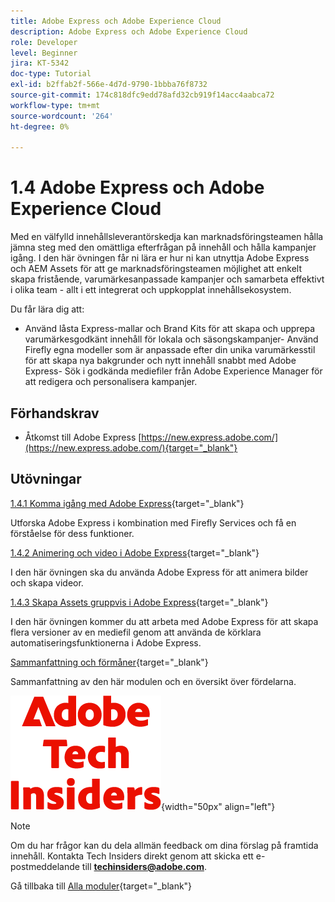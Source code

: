 ```yaml
---
title: Adobe Express och Adobe Experience Cloud
description: Adobe Express och Adobe Experience Cloud
role: Developer
level: Beginner
jira: KT-5342
doc-type: Tutorial
exl-id: b2ffab2f-566e-4d7d-9790-1bbba76f8732
source-git-commit: 174c818dfc9edd78afd32cb919f14acc4aabca72
workflow-type: tm+mt
source-wordcount: '264'
ht-degree: 0%

---
```


# 1.4 Adobe Express och Adobe Experience Cloud

Med en välfylld innehållsleverantörskedja kan marknadsföringsteamen hålla jämna steg med den omättliga efterfrågan på innehåll och hålla kampanjer igång. I den här övningen får ni lära er hur ni kan utnyttja Adobe Express och AEM Assets för att ge marknadsföringsteamen möjlighet att enkelt skapa fristående, varumärkesanpassade kampanjer och samarbeta effektivt i olika team - allt i ett integrerat och uppkopplat innehållsekosystem.

Du får lära dig att:

- Använd låsta Express-mallar och Brand Kits för att skapa och upprepa varumärkesgodkänt innehåll för lokala och säsongskampanjer- Använd Firefly egna modeller som är anpassade efter din unika varumärkesstil för att skapa nya bakgrunder och nytt innehåll snabbt med Adobe Express- Sök i godkända mediefiler från Adobe Experience Manager för att redigera och personalisera kampanjer.

## Förhandskrav

- Åtkomst till Adobe Express [https://new.express.adobe.com/](https://new.express.adobe.com/){target="_blank"}

## Utövningar

[1.4.1 Komma igång med Adobe Express](./ex1.md){target="_blank"}

Utforska Adobe Express i kombination med Firefly Services och få en förståelse för dess funktioner.

[1.4.2 Animering och video i Adobe Express](./ex2.md){target="_blank"}

I den här övningen ska du använda Adobe Express för att animera bilder och skapa videor.

[1.4.3 Skapa Assets gruppvis i Adobe Express](./ex3.md){target="_blank"}

I den här övningen kommer du att arbeta med Adobe Express för att skapa flera versioner av en mediefil genom att använda de körklara automatiseringsfunktionerna i Adobe Express.

[Sammanfattning och förmåner](./summary.md){target="_blank"}

Sammanfattning av den här modulen och en översikt över fördelarna.

![Tech Insiders](./../../../assets/images/techinsiders.png){width="50px" align="left"}

>[!NOTE]
>
>Om du har frågor kan du dela allmän feedback om dina förslag på framtida innehåll. Kontakta Tech Insiders direkt genom att skicka ett e-postmeddelande till **techinsiders@adobe.com**.

Gå tillbaka till [Alla moduler](../../../overview.md){target="_blank"}
